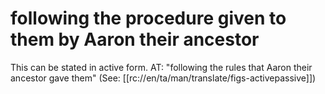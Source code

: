 # following the procedure given to them by Aaron their ancestor

This can be stated in active form. AT: "following the rules that Aaron their ancestor gave them" (See: [[rc://en/ta/man/translate/figs-activepassive]])